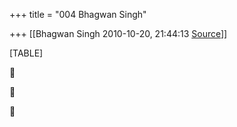+++
title = "004 Bhagwan Singh"

+++
[[Bhagwan Singh	2010-10-20, 21:44:13 [Source](https://groups.google.com/g/bvparishat/c/FqQkD2dgq_w)]]



[TABLE]







